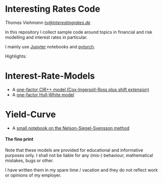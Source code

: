# Interesting Rates Code

*Thomas Viehmann <tv@interestingrates.de>*

In this repository I collect sample code around topics in financial
and risk modelling and interest rates in particular.

I mainly use [Jupyter](http://jupyter.org/) notebooks and [pytorch](http://pytorch.org/).

Highlights:

# Interest-Rate-Models
- A [one-factor CIR++ model (Cox-Ingersoll-Ross plus shift extension)](interest-rate-models/CIR.ipynb)
- A [one-factor Hull-White model](interest-rate-models/Hull-White-1f.ipynb)

# Yield-Curve
- A [small notebook on the Nelson-Siegel-Svensson method](yieldcurve/nelson-siegel-svensson.ipynb)

#### The fine print

Note that these models are provided for educational and informative
purposes only. I shall not be liable for any (mis-) behaviour,
mathematical mistakes, bugs or other.

I have written them in my spare time / vacation and they do not
reflect work or opinions of my employer.